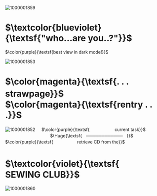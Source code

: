 ![1000001859](https://github.com/user-attachments/assets/e5ba341b-3418-4017-b015-8adb144c5ac1)

# $\textcolor{blueviolet}{\textsf{"who...are you..?"}}$
$\color{purple}{\textsf{best view in dark mode!}}$

  ![1000001853](https://github.com/user-attachments/assets/d3004da8-7477-4e83-a10a-a870a77c8749)


# $\color{magenta}{\textsf{. . . strawpage}}$  ㅤㅤㅤㅤㅤㅤㅤ $\color{magenta}{\textsf{rentry . . .}}$

![1000001852](https://github.com/user-attachments/assets/8e3f3553-151a-44ab-aeca-f2ca80812000)
ㅤ
$\color{purple}{\textsf{ㅤㅤㅤㅤ ㅤㅤcurrent task}}$ㅤㅤㅤㅤㅤㅤㅤㅤㅤㅤㅤㅤㅤㅤ
$\Huge{\textsf{ㅤ────────────ㅤ}}$
$\color{purple}{\textsf{ㅤㅤㅤㅤㅤㅤretrieve CD from the}}$
#     $\textcolor{violet}{\textsf{ㅤㅤSEWING CLUB}}$

![1000001860](https://github.com/user-attachments/assets/0d1d9180-8958-43bd-b73e-fa7f0ffb8653)
